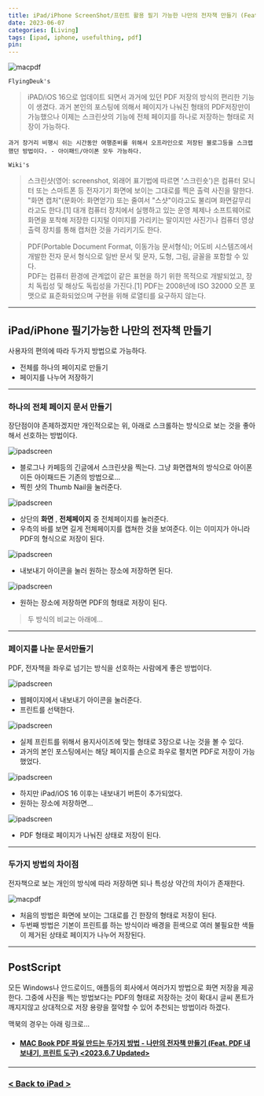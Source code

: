 ```yaml
---
title: iPad/iPhone ScreenShot/프린트 활용 필기 가능한 나만의 전자책 만들기 (Feat. iPad/iOS 16) <2023.6.7 Updated>
date: 2023-06-07
categories: [Living]
tags: [ipad, iphone, usefulthing, pdf]
pin:
---
```


![macpdf](/img/living/macbook/macpdf.jpg)


`FlyingDeuk's`
> iPAD/iOS 16으로 업데이트 되면서 과거에 있던 PDF 저장의 방식의 편리한 기능이 생겼다. 과거 본인의 포스팅에 의해서 페이지가 나눠진 형태의 PDF저장만이 가능했으나 이제는 스크린샷의 기능에 전체 페이지를 하나로 저장하는 형태로 저장이 가능하다. 

`과거 장거리 비행시 쉬는 시간동안 여행준비를 위해서 오프라인으로 저장된 블로그등을 스크랩했던 방법이다. - 아이패드/아이폰 모두 가능하다.`

`Wiki's`
>스크린샷(영어: screenshot, 외래어 표기법에 따르면 '스크린숏')은 컴퓨터 모니터 또는 스마트폰 등 전자기기 화면에 보이는 그대로를 찍은 출력 사진을 말한다. "화면 캡처"(문화어: 화면얻기) 또는 줄여서 "스샷"이라고도 불리며 화면갈무리라고도 한다.[1] 대개 컴퓨터 장치에서 실행하고 있는 운영 체제나 소프트웨어로 화면을 포착해 저장한 디지털 이미지를 가리키는 말이지만 사진기나 컴퓨터 영상 출력 장치를 통해 캡처한 것을 가리키기도 한다.


>PDF(Portable Document Format, 이동가능 문서형식); 어도비 시스템즈에서 개발한 전자 문서 형식으로 일반 문서 및 문자, 도형, 그림, 글꼴을 포함할 수 있다. <br>
PDF는 컴퓨터 환경에 관계없이 같은 표현을 하기 위한 목적으로 개발되었고, 장치 독립성 및 해상도 독립성을 가진다.[1] PDF는 2008년에 ISO 32000 오픈 포맷으로 표준화되었으며 구현을 위해 로열티를 요구하지 않는다.

--------

## iPad/iPhone 필기가능한 나만의 전자책 만들기 
사용자의 편의에 따라 두가지 방법으로 가능하다. 
- 전체를 하나의 페이지로 만들기
- 페이지를 나누어 저장하기 

-----------

### 하나의 전체 페이지 문서 만들기 
장단점이야 존제하겠지만 개인적으로는 위, 아래로 스크롤하는 방식으로 보는 것을 좋아해서 선호하는 방법이다. 

![ipadscreen](/img/living/ipad/ipadscreen8.jpg)
- 블로그나 카페등의 긴글에서 스크린샷을 찍는다. 그냥 화면캡쳐의 방식으로 아이폰이든 아이패드든 기존의 방법으로...
- 찍힌 샷의 Thumb Nail을 눌러준다. 

![ipadscreen](/img/living/ipad/ipadscreen7.jpg)
- 상단의 **화면** , **전체페이지** 중 전체페이지를 눌러준다. 
- 우측의 바를 보면 길게 전체페이지를 캡쳐한 것을 보여준다. 이는 이미지가 아니라 PDF의 형식으로 저장이 된다. 

![ipadscreen](/img/living/ipad/ipadscreen5.jpg)
- 내보내기 아이콘을 눌러 원하는 장소에 저장하면 된다. 

![ipadscreen](/img/living/ipad/ipadscreen6.jpg)
- 원하는 장소에 저장하면 PDF의 형태로 저장이 된다. 

> 두 방식의 비교는 아래에...

----------

### 페이지를 나눈 문서만들기
PDF, 전자책을 좌우로 넘기는 방식을 선호하는 사람에게 좋은 방법이다. 

![ipadscreen](/img/living/ipad/ipadscreen4.jpg)
- 웹페이지에서 내보내기 아이콘을 눌러준다. 
- 프린트를 선택한다. 

![ipadscreen](/img/living/ipad/ipadscreen3.jpg)
- 실제 프린트를 위해서 용지사이즈에 맞는 형태로 3장으로 나눈 것을 볼 수 있다. 
- 과거의 본인 포스팅에서는 해당 페이지를 손으로 좌우로 펼치면 PDF로 저장이 가능했었다. 

![ipadscreen](/img/living/ipad/ipadscreen2.jpg)
- 하지만 iPad/iOS 16 이후는 내보내기 버튼이 추가되었다. 
- 원하는 장소에 저장하면...

![ipadscreen](/img/living/ipad/ipadscreen1.jpg)
- PDF 형태로 페이지가 나눠진 상태로 저장이 된다. 

----------------

### 두가지 방법의 차이점
전자책으로 보는 개인의 방식에 따라 저장하면 되나 특성상 약간의 차이가 존재한다.

![macpdf](/img/living/macbook/macpdf5.jpg)

- 처음의 방법은 화면에 보이는 그대로를 긴 한장의 형태로 저장이 된다. 
- 두번째 방법은 기본이 프린트를 하는 방식이라 배경을 흰색으로 여러 불필요한 색들이 제거된 상태로 페이지가 나누어 저장된다. 

----------

## PostScript
모든 Windows나 안드로이드, 애플등의 회사에서 여러가지 방법으로 화면 저장을 제공한다. 그중에 사진을 찍는 방법보다는 PDF의 형태로 저장하는 것이 확대시 글씨 폰트가 깨지지않고 상대적으로 저장 용량을 절약할 수 있어 추천되는 방법이라 하겠다. 

맥북의 경우는 아래 링크로...

- #### [MAC Book PDF 파일 만드는 두가지 방법 - 나만의 전자책 만들기 (Feat. PDF 내보내기, 프린트 도구) <2023.6.7 Updated>](/posts/MacPDF/)

-----------

### [< Back to iPad >](/posts/Ipad/)
